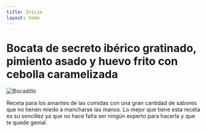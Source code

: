 ```yaml
---
title: Inicio
layout: home
---
```


# Bocata de secreto ibérico gratinado, pimiento asado y huevo frito con cebolla caramelizada
![Bocadillo](https://img-global.cpcdn.com/recipes/e16953b899827a49/680x482cq70/bocata-de-secreto-iberico-gratinado-pimiento-asado-y-huevo-frito-con-cebolla-caramelizada-foto-principal.webp)


Receta para los amantes de las comidas con una gran cantidad de sabores que no tienen miedo a mancharse las manos. Lo mejor que tiene esta receta es su sencillez ya que no hace falta ser ningún experto
para hacerla y que te quede genial.
